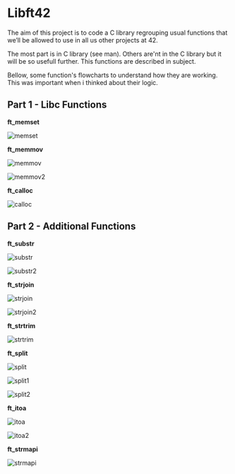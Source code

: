 # Libft42

The aim of this project is to code a C library regrouping usual functions that
we’ll be allowed to use in all us other projects at 42.

The most part is in C library (see man). 
Others are'nt in the C library but it will be so usefull further. This functions are described in subject.

Bellow, some function's flowcharts  to understand how they are working. This was important when i thinked about their logic.

<h2>Part 1 - Libc Functions</h2>

<b>ft_memset</b>

![memset](imgs/memset.png)


<b>ft_memmov</b>

![memmov](imgs/memmov.png)

![memmov2](imgs/memmov2.png)

<b>ft_calloc</b>

![calloc](imgs/calloc.png)


<h2>Part 2 - Additional Functions</h2>

<b>ft_substr</b>

![substr](imgs/substr.png)

![substr2](imgs/substr2.png)

<b>ft_strjoin</b>

![strjoin](imgs/strjoin.png)

![strjoin2](imgs/strjoin2.png)

<b>ft_strtrim</b>

![strtrim](imgs/strtrim.png)

<b>ft_split</b>

![split](imgs/split.png)

![split1](imgs/split1.png)

![split2](imgs/split2.png)

<b>ft_itoa</b>

![itoa](imgs/itoa.png)

![itoa2](imgs/toa2.png)

<b>ft_strmapi</b>

![strmapi](imgs/strmapi.png)



